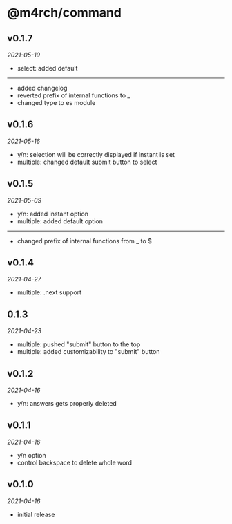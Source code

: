 # @m4rch/command

## v0.1.7

*2021-05-19*

- select: added default

***

- added changelog
- reverted prefix of internal functions to _
- changed type to es module

## v0.1.6

*2021-05-16*

- y/n: selection will be correctly displayed if instant is set
- multiple: changed default submit button to select

## v0.1.5

*2021-05-09*

- y/n: added instant option
- multiple: added default option

***

- changed prefix of internal functions from _ to $

## v0.1.4

*2021-04-27*

- multiple: .next support

## 0.1.3

*2021-04-23*

- multiple: pushed "submit" button to the top
- multiple: added customizability to "submit" button

## v0.1.2

*2021-04-16*

- y/n: answers gets properly deleted

## v0.1.1

*2021-04-16*

- y/n option
- control backspace to delete whole word

## v0.1.0

*2021-04-16*

- initial release
